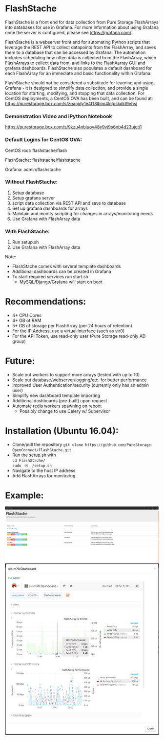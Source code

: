 # FlashStache

FlashStache is a front end for data collection from Pure Storage FlashArrays into databases for use in Grafana.  For more information about using Grafana once the server is configured, please see https://grafana.com/.

FlashStache is a webserver front end for automating Python scripts that leverage the REST API to collect datapoints from the FlashArray, and saves them to a database that can be accessed by Grafana.  The automation includes scheduling how often data is collected from the FlashArray, which FlashArrays to collect data from, and links to the FlashAarray GUI and grafana dashboards.  FlashStache also populates a default dashboard for each FlashArray for an immediate and basic functionality within Grafana.

FlashStache should not be considered a substitude for learning and using Grafana - it is designed to simplify data collection, and provide a single location for starting, modifying, and stopping that data collection.  For CentOS deployments, a CentOS OVA has been built, and can be found at: https://purestorage.box.com/s/zqaojdy1e4f18lbim4lolpskdkt9vhsj

### Demonstration Video and iPython Notebook
https://purestorage.box.com/s/9kzu4nbiuoy48y9vj9s6nb4d23ujcti1

### Default Logins for CentOS OVA:
CentOS root: flashstache/flash

FlashStache: flashstache/flashstache

Grafana:     admin/flashstache

### Without FlashStache:
1. Setup database
2. Setup grafana server
3. script data collection via REST API and save to database
4. Set up grafana dashboards for arrays
5. Maintain and modify scripting for changes in arrays/monitoring needs
6. Use Grafana with FlashArray data

### With FlashStache:
1. Run setup.sh
2. Use Grafana with FlashArray data

Note:

* FlashStache comes with several template dashboards
* Additional dashboards can be created in Grafana
* To start required services run start.sh
    * MySQL/Django/Grafana will start on boot

# Recommendations:

* 4+ CPU Cores
* 4+ GB of RAM
* 5+ GB of storage per FlashArray (per 24 hours of retention)
* For the IP Address, use a virtual interface (such as vir0)
* For the API Token, use read-only user (Pure Storage read-only AD group)


# Future:

* Scale out workers to support more arrays (tested with up to 10)
* Scale out database/webserver/logging/etc. for better performance
* Improved User Authentication/security (currently only has an admin user)
* Simplify new dashboard template importing
* Additional dashboards (pre-built) upon request
* Automate redis workers spawning on reboot
    * Possibly change to use Celery w/ Supervisor

# Installation (Ubuntu 16.04):

* Clone/pull the repository
`git clone https://github.com/PureStorage-OpenConnect/FlashStache.git`
* Run the setup.sh with  
        `cd FlashStache/`  
        `sudo -H ./setup.sh`
* Navigate to the host IP address
* Add FlashArrays for monitoring

# Example:
![Home Page](home.png)
![Dashboard Example](dashboard.png)
